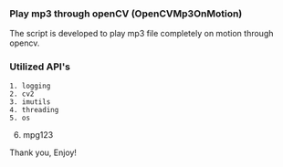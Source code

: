 
### Play mp3 through openCV (OpenCVMp3OnMotion) 

The script is developed to play mp3 file completely on motion through opencv.

###  Utilized API's 

	1. logging
	2. cv2
	3. imutils
	4. threading
	5. os
  6. mpg123

Thank you, Enjoy!
